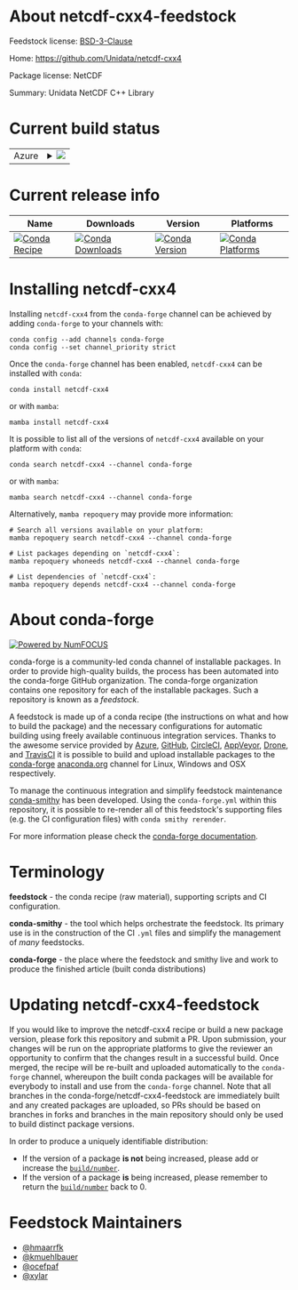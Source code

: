 About netcdf-cxx4-feedstock
===========================

Feedstock license: [BSD-3-Clause](https://github.com/conda-forge/netcdf-cxx4-feedstock/blob/main/LICENSE.txt)

Home: https://github.com/Unidata/netcdf-cxx4

Package license: NetCDF

Summary: Unidata NetCDF C++ Library

Current build status
====================


<table>
    
  <tr>
    <td>Azure</td>
    <td>
      <details>
        <summary>
          <a href="https://dev.azure.com/conda-forge/feedstock-builds/_build/latest?definitionId=4835&branchName=main">
            <img src="https://dev.azure.com/conda-forge/feedstock-builds/_apis/build/status/netcdf-cxx4-feedstock?branchName=main">
          </a>
        </summary>
        <table>
          <thead><tr><th>Variant</th><th>Status</th></tr></thead>
          <tbody><tr>
              <td>linux_64_hdf51.14.3mpimpich</td>
              <td>
                <a href="https://dev.azure.com/conda-forge/feedstock-builds/_build/latest?definitionId=4835&branchName=main">
                  <img src="https://dev.azure.com/conda-forge/feedstock-builds/_apis/build/status/netcdf-cxx4-feedstock?branchName=main&jobName=linux&configuration=linux%20linux_64_hdf51.14.3mpimpich" alt="variant">
                </a>
              </td>
            </tr><tr>
              <td>linux_64_hdf51.14.3mpinompi</td>
              <td>
                <a href="https://dev.azure.com/conda-forge/feedstock-builds/_build/latest?definitionId=4835&branchName=main">
                  <img src="https://dev.azure.com/conda-forge/feedstock-builds/_apis/build/status/netcdf-cxx4-feedstock?branchName=main&jobName=linux&configuration=linux%20linux_64_hdf51.14.3mpinompi" alt="variant">
                </a>
              </td>
            </tr><tr>
              <td>linux_64_hdf51.14.3mpiopenmpi</td>
              <td>
                <a href="https://dev.azure.com/conda-forge/feedstock-builds/_build/latest?definitionId=4835&branchName=main">
                  <img src="https://dev.azure.com/conda-forge/feedstock-builds/_apis/build/status/netcdf-cxx4-feedstock?branchName=main&jobName=linux&configuration=linux%20linux_64_hdf51.14.3mpiopenmpi" alt="variant">
                </a>
              </td>
            </tr><tr>
              <td>linux_64_hdf51.14.4mpimpich</td>
              <td>
                <a href="https://dev.azure.com/conda-forge/feedstock-builds/_build/latest?definitionId=4835&branchName=main">
                  <img src="https://dev.azure.com/conda-forge/feedstock-builds/_apis/build/status/netcdf-cxx4-feedstock?branchName=main&jobName=linux&configuration=linux%20linux_64_hdf51.14.4mpimpich" alt="variant">
                </a>
              </td>
            </tr><tr>
              <td>linux_64_hdf51.14.4mpinompi</td>
              <td>
                <a href="https://dev.azure.com/conda-forge/feedstock-builds/_build/latest?definitionId=4835&branchName=main">
                  <img src="https://dev.azure.com/conda-forge/feedstock-builds/_apis/build/status/netcdf-cxx4-feedstock?branchName=main&jobName=linux&configuration=linux%20linux_64_hdf51.14.4mpinompi" alt="variant">
                </a>
              </td>
            </tr><tr>
              <td>linux_64_hdf51.14.4mpiopenmpi</td>
              <td>
                <a href="https://dev.azure.com/conda-forge/feedstock-builds/_build/latest?definitionId=4835&branchName=main">
                  <img src="https://dev.azure.com/conda-forge/feedstock-builds/_apis/build/status/netcdf-cxx4-feedstock?branchName=main&jobName=linux&configuration=linux%20linux_64_hdf51.14.4mpiopenmpi" alt="variant">
                </a>
              </td>
            </tr><tr>
              <td>osx_64_hdf51.14.3mpimpich</td>
              <td>
                <a href="https://dev.azure.com/conda-forge/feedstock-builds/_build/latest?definitionId=4835&branchName=main">
                  <img src="https://dev.azure.com/conda-forge/feedstock-builds/_apis/build/status/netcdf-cxx4-feedstock?branchName=main&jobName=osx&configuration=osx%20osx_64_hdf51.14.3mpimpich" alt="variant">
                </a>
              </td>
            </tr><tr>
              <td>osx_64_hdf51.14.3mpinompi</td>
              <td>
                <a href="https://dev.azure.com/conda-forge/feedstock-builds/_build/latest?definitionId=4835&branchName=main">
                  <img src="https://dev.azure.com/conda-forge/feedstock-builds/_apis/build/status/netcdf-cxx4-feedstock?branchName=main&jobName=osx&configuration=osx%20osx_64_hdf51.14.3mpinompi" alt="variant">
                </a>
              </td>
            </tr><tr>
              <td>osx_64_hdf51.14.3mpiopenmpi</td>
              <td>
                <a href="https://dev.azure.com/conda-forge/feedstock-builds/_build/latest?definitionId=4835&branchName=main">
                  <img src="https://dev.azure.com/conda-forge/feedstock-builds/_apis/build/status/netcdf-cxx4-feedstock?branchName=main&jobName=osx&configuration=osx%20osx_64_hdf51.14.3mpiopenmpi" alt="variant">
                </a>
              </td>
            </tr><tr>
              <td>osx_64_hdf51.14.4mpimpich</td>
              <td>
                <a href="https://dev.azure.com/conda-forge/feedstock-builds/_build/latest?definitionId=4835&branchName=main">
                  <img src="https://dev.azure.com/conda-forge/feedstock-builds/_apis/build/status/netcdf-cxx4-feedstock?branchName=main&jobName=osx&configuration=osx%20osx_64_hdf51.14.4mpimpich" alt="variant">
                </a>
              </td>
            </tr><tr>
              <td>osx_64_hdf51.14.4mpinompi</td>
              <td>
                <a href="https://dev.azure.com/conda-forge/feedstock-builds/_build/latest?definitionId=4835&branchName=main">
                  <img src="https://dev.azure.com/conda-forge/feedstock-builds/_apis/build/status/netcdf-cxx4-feedstock?branchName=main&jobName=osx&configuration=osx%20osx_64_hdf51.14.4mpinompi" alt="variant">
                </a>
              </td>
            </tr><tr>
              <td>osx_64_hdf51.14.4mpiopenmpi</td>
              <td>
                <a href="https://dev.azure.com/conda-forge/feedstock-builds/_build/latest?definitionId=4835&branchName=main">
                  <img src="https://dev.azure.com/conda-forge/feedstock-builds/_apis/build/status/netcdf-cxx4-feedstock?branchName=main&jobName=osx&configuration=osx%20osx_64_hdf51.14.4mpiopenmpi" alt="variant">
                </a>
              </td>
            </tr><tr>
              <td>osx_arm64_hdf51.14.3mpimpich</td>
              <td>
                <a href="https://dev.azure.com/conda-forge/feedstock-builds/_build/latest?definitionId=4835&branchName=main">
                  <img src="https://dev.azure.com/conda-forge/feedstock-builds/_apis/build/status/netcdf-cxx4-feedstock?branchName=main&jobName=osx&configuration=osx%20osx_arm64_hdf51.14.3mpimpich" alt="variant">
                </a>
              </td>
            </tr><tr>
              <td>osx_arm64_hdf51.14.3mpinompi</td>
              <td>
                <a href="https://dev.azure.com/conda-forge/feedstock-builds/_build/latest?definitionId=4835&branchName=main">
                  <img src="https://dev.azure.com/conda-forge/feedstock-builds/_apis/build/status/netcdf-cxx4-feedstock?branchName=main&jobName=osx&configuration=osx%20osx_arm64_hdf51.14.3mpinompi" alt="variant">
                </a>
              </td>
            </tr><tr>
              <td>osx_arm64_hdf51.14.3mpiopenmpi</td>
              <td>
                <a href="https://dev.azure.com/conda-forge/feedstock-builds/_build/latest?definitionId=4835&branchName=main">
                  <img src="https://dev.azure.com/conda-forge/feedstock-builds/_apis/build/status/netcdf-cxx4-feedstock?branchName=main&jobName=osx&configuration=osx%20osx_arm64_hdf51.14.3mpiopenmpi" alt="variant">
                </a>
              </td>
            </tr><tr>
              <td>osx_arm64_hdf51.14.4mpimpich</td>
              <td>
                <a href="https://dev.azure.com/conda-forge/feedstock-builds/_build/latest?definitionId=4835&branchName=main">
                  <img src="https://dev.azure.com/conda-forge/feedstock-builds/_apis/build/status/netcdf-cxx4-feedstock?branchName=main&jobName=osx&configuration=osx%20osx_arm64_hdf51.14.4mpimpich" alt="variant">
                </a>
              </td>
            </tr><tr>
              <td>osx_arm64_hdf51.14.4mpinompi</td>
              <td>
                <a href="https://dev.azure.com/conda-forge/feedstock-builds/_build/latest?definitionId=4835&branchName=main">
                  <img src="https://dev.azure.com/conda-forge/feedstock-builds/_apis/build/status/netcdf-cxx4-feedstock?branchName=main&jobName=osx&configuration=osx%20osx_arm64_hdf51.14.4mpinompi" alt="variant">
                </a>
              </td>
            </tr><tr>
              <td>osx_arm64_hdf51.14.4mpiopenmpi</td>
              <td>
                <a href="https://dev.azure.com/conda-forge/feedstock-builds/_build/latest?definitionId=4835&branchName=main">
                  <img src="https://dev.azure.com/conda-forge/feedstock-builds/_apis/build/status/netcdf-cxx4-feedstock?branchName=main&jobName=osx&configuration=osx%20osx_arm64_hdf51.14.4mpiopenmpi" alt="variant">
                </a>
              </td>
            </tr>
          </tbody>
        </table>
      </details>
    </td>
  </tr>
</table>

Current release info
====================

| Name | Downloads | Version | Platforms |
| --- | --- | --- | --- |
| [![Conda Recipe](https://img.shields.io/badge/recipe-netcdf--cxx4-green.svg)](https://anaconda.org/conda-forge/netcdf-cxx4) | [![Conda Downloads](https://img.shields.io/conda/dn/conda-forge/netcdf-cxx4.svg)](https://anaconda.org/conda-forge/netcdf-cxx4) | [![Conda Version](https://img.shields.io/conda/vn/conda-forge/netcdf-cxx4.svg)](https://anaconda.org/conda-forge/netcdf-cxx4) | [![Conda Platforms](https://img.shields.io/conda/pn/conda-forge/netcdf-cxx4.svg)](https://anaconda.org/conda-forge/netcdf-cxx4) |

Installing netcdf-cxx4
======================

Installing `netcdf-cxx4` from the `conda-forge` channel can be achieved by adding `conda-forge` to your channels with:

```
conda config --add channels conda-forge
conda config --set channel_priority strict
```

Once the `conda-forge` channel has been enabled, `netcdf-cxx4` can be installed with `conda`:

```
conda install netcdf-cxx4
```

or with `mamba`:

```
mamba install netcdf-cxx4
```

It is possible to list all of the versions of `netcdf-cxx4` available on your platform with `conda`:

```
conda search netcdf-cxx4 --channel conda-forge
```

or with `mamba`:

```
mamba search netcdf-cxx4 --channel conda-forge
```

Alternatively, `mamba repoquery` may provide more information:

```
# Search all versions available on your platform:
mamba repoquery search netcdf-cxx4 --channel conda-forge

# List packages depending on `netcdf-cxx4`:
mamba repoquery whoneeds netcdf-cxx4 --channel conda-forge

# List dependencies of `netcdf-cxx4`:
mamba repoquery depends netcdf-cxx4 --channel conda-forge
```


About conda-forge
=================

[![Powered by
NumFOCUS](https://img.shields.io/badge/powered%20by-NumFOCUS-orange.svg?style=flat&colorA=E1523D&colorB=007D8A)](https://numfocus.org)

conda-forge is a community-led conda channel of installable packages.
In order to provide high-quality builds, the process has been automated into the
conda-forge GitHub organization. The conda-forge organization contains one repository
for each of the installable packages. Such a repository is known as a *feedstock*.

A feedstock is made up of a conda recipe (the instructions on what and how to build
the package) and the necessary configurations for automatic building using freely
available continuous integration services. Thanks to the awesome service provided by
[Azure](https://azure.microsoft.com/en-us/services/devops/), [GitHub](https://github.com/),
[CircleCI](https://circleci.com/), [AppVeyor](https://www.appveyor.com/),
[Drone](https://cloud.drone.io/welcome), and [TravisCI](https://travis-ci.com/)
it is possible to build and upload installable packages to the
[conda-forge](https://anaconda.org/conda-forge) [anaconda.org](https://anaconda.org/)
channel for Linux, Windows and OSX respectively.

To manage the continuous integration and simplify feedstock maintenance
[conda-smithy](https://github.com/conda-forge/conda-smithy) has been developed.
Using the ``conda-forge.yml`` within this repository, it is possible to re-render all of
this feedstock's supporting files (e.g. the CI configuration files) with ``conda smithy rerender``.

For more information please check the [conda-forge documentation](https://conda-forge.org/docs/).

Terminology
===========

**feedstock** - the conda recipe (raw material), supporting scripts and CI configuration.

**conda-smithy** - the tool which helps orchestrate the feedstock.
                   Its primary use is in the construction of the CI ``.yml`` files
                   and simplify the management of *many* feedstocks.

**conda-forge** - the place where the feedstock and smithy live and work to
                  produce the finished article (built conda distributions)


Updating netcdf-cxx4-feedstock
==============================

If you would like to improve the netcdf-cxx4 recipe or build a new
package version, please fork this repository and submit a PR. Upon submission,
your changes will be run on the appropriate platforms to give the reviewer an
opportunity to confirm that the changes result in a successful build. Once
merged, the recipe will be re-built and uploaded automatically to the
`conda-forge` channel, whereupon the built conda packages will be available for
everybody to install and use from the `conda-forge` channel.
Note that all branches in the conda-forge/netcdf-cxx4-feedstock are
immediately built and any created packages are uploaded, so PRs should be based
on branches in forks and branches in the main repository should only be used to
build distinct package versions.

In order to produce a uniquely identifiable distribution:
 * If the version of a package **is not** being increased, please add or increase
   the [``build/number``](https://docs.conda.io/projects/conda-build/en/latest/resources/define-metadata.html#build-number-and-string).
 * If the version of a package **is** being increased, please remember to return
   the [``build/number``](https://docs.conda.io/projects/conda-build/en/latest/resources/define-metadata.html#build-number-and-string)
   back to 0.

Feedstock Maintainers
=====================

* [@hmaarrfk](https://github.com/hmaarrfk/)
* [@kmuehlbauer](https://github.com/kmuehlbauer/)
* [@ocefpaf](https://github.com/ocefpaf/)
* [@xylar](https://github.com/xylar/)

